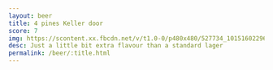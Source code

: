```yaml
---
layout: beer
title: 4 pines Keller door
score: 7
img: https://scontent.xx.fbcdn.net/v/t1.0-0/p480x480/527734_10151602296568745_390928601_n.jpg?oh=e44045d96f28628e1d2ad485f34746e2&oe=590BA0B1
desc: Just a little bit extra flavour than a standard lager
permalink: /beer/:title.html
---
```

